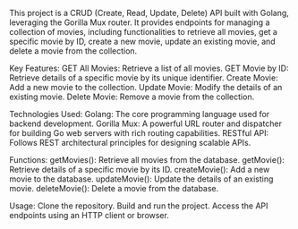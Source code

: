 This project is a CRUD (Create, Read, Update, Delete) API built with Golang, leveraging the Gorilla Mux router. It provides endpoints for managing a collection of movies, including functionalities to retrieve all movies, get a specific movie by ID, create a new movie, update an existing movie, and delete a movie from the collection.

Key Features:
GET All Movies: Retrieve a list of all movies.
GET Movie by ID: Retrieve details of a specific movie by its unique identifier.
Create Movie: Add a new movie to the collection.
Update Movie: Modify the details of an existing movie.
Delete Movie: Remove a movie from the collection.

Technologies Used:
Golang: The core programming language used for backend development.
Gorilla Mux: A powerful URL router and dispatcher for building Go web servers with rich routing capabilities.
RESTful API: Follows REST architectural principles for designing scalable APIs.

Functions:
getMovies(): Retrieve all movies from the database.
getMovie(): Retrieve details of a specific movie by its ID.
createMovie(): Add a new movie to the database.
updateMovie(): Update the details of an existing movie.
deleteMovie(): Delete a movie from the database.

Usage:
Clone the repository.
Build and run the project.
Access the API endpoints using an HTTP client or browser.
